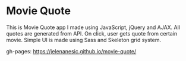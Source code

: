# Movie Quote
This is Movie Quote app I made using JavaScript, jQuery and AJAX. All quotes are generated from API.
On click, user gets quote from certain movie. 
Simple UI is made using Sass and Skeleton grid system.

gh-pages: https://jelenanesic.github.io/movie-quote/